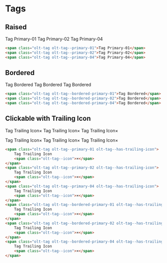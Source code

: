 # Tags

## Raised
<span class="olt-tag olt-tag--primary-01 olt-spacing--s-right">Tag Primary-01</span>
<span class="olt-tag olt-tag--primary-02 olt-spacing--s-right">Tag Primary-02</span>
<span class="olt-tag olt-tag--primary-04">Tag Primary-04</span>

````html
<span class="olt-tag olt-tag--primary-01">Tag Primary-01</span>
<span class="olt-tag olt-tag--primary-02">Tag Primary-02</span>
<span class="olt-tag olt-tag--primary-04">Tag Primary-04</span>  
````

## Bordered
<span class="olt-tag olt-tag--bordered-primary-01 olt-spacing--s-right">Tag Bordered</span>
<span class="olt-tag olt-tag--bordered-primary-02 olt-spacing--s-right">Tag Bordered</span>
<span class="olt-tag olt-tag--bordered-primary-04">Tag Bordered</span>

````html
<span class="olt-tag olt-tag--bordered-primary-01">Tag Bordered</span>
<span class="olt-tag olt-tag--bordered-primary-02">Tag Bordered</span>
<span class="olt-tag olt-tag--bordered-primary-04">Tag Bordered</span> 
````

## Clickable with Trailing Icon
<span class="olt-tag olt-tag--primary-01 olt-tag--has-trailing-icon olt-spacing--s-right">Tag Trailing Icon<span class="olt-tag--icon">×</span></span>
<span class="olt-tag olt-tag--primary-02 olt-tag--has-trailing-icon olt-spacing--s-right">Tag Trailing Icon<span class="olt-tag--icon">×</span></span>
<span class="olt-tag olt-tag--primary-04 olt-tag--has-trailing-icon olt-spacing--s-right">Tag Trailing Icon<span class="olt-tag--icon">×</span></span>
<div class="olt-spacing--s-top"></div>
<span class="olt-tag olt-tag--bordered-primary-01 olt-tag--has-trailing-icon olt-spacing--s-right">Tag Trailing Icon<span class="olt-tag--icon">×</span></span>
<span class="olt-tag olt-tag--bordered-primary-02 olt-tag--has-trailing-icon olt-spacing--s-right">Tag Trailing Icon<span class="olt-tag--icon">×</span></span>
<span class="olt-tag olt-tag--bordered-primary-04 olt-tag--has-trailing-icon olt-spacing--s-right">Tag Trailing Icon<span class="olt-tag--icon">×</span></span>

````html
<span class="olt-tag olt-tag--primary-01 olt-tag--has-trailing-icon">
    Tag Trailing Icon
    <span class="olt-tag--icon">×</span>
</span>
<span class="olt-tag olt-tag--primary-02 olt-tag--has-trailing-icon">
    Tag Trailing Icon
    <span class="olt-tag--icon">×</span>
</span>
<span class="olt-tag olt-tag--primary-04 olt-tag--has-trailing-icon">
    Tag Trailing Icon
    <span class="olt-tag--icon">×</span>
</span> 
<span class="olt-tag olt-tag--bordered-primary-01 olt-tag--has-trailing-icon">
    Tag Trailing Icon
    <span class="olt-tag--icon">×</span>
</span>
<span class="olt-tag olt-tag--bordered-primary-02 olt-tag--has-trailing-icon">
    Tag Trailing Icon
    <span class="olt-tag--icon">×</span>
</span>
<span class="olt-tag olt-tag--bordered-primary-04 olt-tag--has-trailing-icon">
    Tag Trailing Icon
    <span class="olt-tag--icon">×</span>
</span>
````